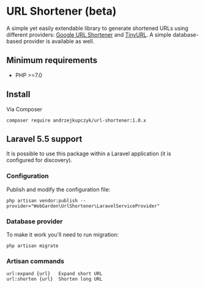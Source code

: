 # URL Shortener (beta)
A simple yet easily extendable library to generate shortened URLs using different providers: 
[Google URL Shortener](https://goo.gl) and [TinyURL](https://tinyurl.com/). 
A simple database-based provider is available as well.

## Minimum requirements
- PHP >=7.0

## Install
Via Composer
```
composer require andrzejkupczyk/url-shortener:1.0.x
```

## Laravel 5.5 support
It is possible to use this package within a Laravel application (it is configured for discovery).

### Configuration  
Publish and modify the configuration file:
```
php artisan vendor:publish --provider="WebGarden\UrlShortener\LaravelServiceProvider"
```

### Database provider
To make it work you'll need to run migration:
```
php artisan migrate
```

### Artisan commands
```
url:expand {url}   Expand short URL
url:shorten {url}  Shorten long URL
```
